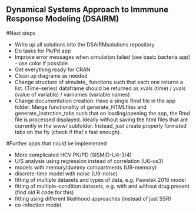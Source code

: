 ## Dynamical Systems Approach to Immmune Response Modeling (DSAIRM) 

#Next steps
* Write up all solutions into the DSAIRMsolutions repository
* Do tasks for Pk/Pd app
* Improve error messages when simulation failed (see basic bacteria app) - use color if possible
* Get everything ready for CRAN
* Clean up diagrams as needed
* Change structure of simulate_ functions such that each one returns a list. (Time-series) dataframe should be returned as xvals (time) / yvals (value of variable) / varnames (variable names)   
* Change documentation creation: Have a single Rmd file in the app folder. Merge functionality of generate_HTMLfiles and generate_instrction_tabs such that on loading/opening the app, the Rmd file is processed displayed. Ideally without saving the html files that are currently in the www/ subfolder. Instead, just create properly formated tabs on the fly (check if that's fast enough). 

#Further apps that could be implemented
* More complicated HCV PK/PD (SISMID-U4-3/4)
* U/S analysis using regression instead of correlation (U6-us3)
* models with memory/dummy compartments (U9-memory)
* discrete-time model with noise (U9-noise)
* fitting of multiple datasets and types of data, e.g. Pawelek 2016 model
* fitting of multiple-condition datasets, e.g. with and without drug present (find old R code for this) 
* fitting using different likelihood approaches (instead of just SSR)
* co-infection model

